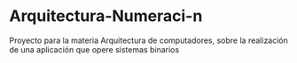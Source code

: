 # Arquitectura-Numeraci-n
Proyecto para la materia Arquitectura de computadores, sobre la realización de una aplicación que opere sistemas binarios
